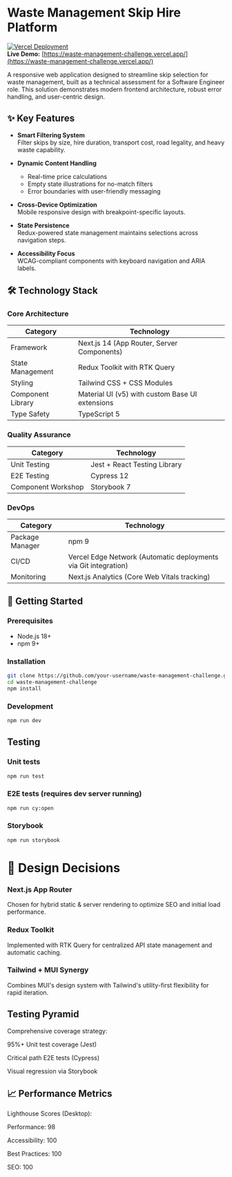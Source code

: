 # Waste Management Skip Hire Platform

[![Vercel Deployment](https://img.shields.io/badge/Deployed%20on-Vercel-black?logo=vercel)](https://waste-management-challenge.vercel.app/)  
**Live Demo:** [https://waste-management-challenge.vercel.app/](https://waste-management-challenge.vercel.app/)

A responsive web application designed to streamline skip selection for waste management, built as a technical assessment for a Software Engineer role. This solution demonstrates modern frontend architecture, robust error handling, and user-centric design.

## ✨ Key Features

- **Smart Filtering System**  
  Filter skips by size, hire duration, transport cost, road legality, and heavy waste capability.
  
- **Dynamic Content Handling**
  - Real-time price calculations
  - Empty state illustrations for no-match filters
  - Error boundaries with user-friendly messaging

- **Cross-Device Optimization**  
  Mobile responsive design with breakpoint-specific layouts.

- **State Persistence**  
  Redux-powered state management maintains selections across navigation steps.

- **Accessibility Focus**  
  WCAG-compliant components with keyboard navigation and ARIA labels.

## 🛠 Technology Stack

### Core Architecture
| Category              | Technology                                                                 |
|-----------------------|----------------------------------------------------------------------------|
| Framework             | Next.js 14 (App Router, Server Components)                                 |
| State Management      | Redux Toolkit with RTK Query                                               |
| Styling               | Tailwind CSS + CSS Modules                                                 |
| Component Library     | Material UI (v5) with custom Base UI extensions                            |
| Type Safety           | TypeScript 5                                                               |

### Quality Assurance
| Category              | Technology                                                                 |
|-----------------------|----------------------------------------------------------------------------|
| Unit Testing          | Jest + React Testing Library                                               |
| E2E Testing           | Cypress 12                                                                 |
| Component Workshop    | Storybook 7                                                                |

### DevOps
| Category              | Technology                                                                 |
|-----------------------|----------------------------------------------------------------------------|
| Package Manager       | npm 9                                                                      |
| CI/CD                 | Vercel Edge Network (Automatic deployments via Git integration)            |
| Monitoring            | Next.js Analytics (Core Web Vitals tracking)                               |

## 🚀 Getting Started

### Prerequisites
- Node.js 18+
- npm 9+

### Installation
```bash
git clone https://github.com/your-username/waste-management-challenge.git
cd waste-management-challenge
npm install
```

### Development
```bash
npm run dev
```

## Testing
### Unit tests
```bash
npm run test
```


### E2E tests (requires dev server running)
```bash
npm run cy:open
```

### Storybook
```bash
npm run storybook
```

# 🧠 Design Decisions
### Next.js App Router
Chosen for hybrid static & server rendering to optimize SEO and initial load performance.

### Redux Toolkit
Implemented with RTK Query for centralized API state management and automatic caching.

### Tailwind + MUI Synergy
Combines MUI's design system with Tailwind's utility-first flexibility for rapid iteration.

## Testing Pyramid

Comprehensive coverage strategy:

95%+ Unit test coverage (Jest)

Critical path E2E tests (Cypress)

Visual regression via Storybook

## 📈 Performance Metrics
Lighthouse Scores (Desktop):

Performance: 98

Accessibility: 100

Best Practices: 100

SEO: 100

